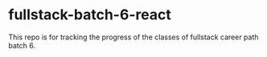 # fullstack-batch-6-react
This repo is for tracking the progress of the classes of fullstack career path batch 6.
